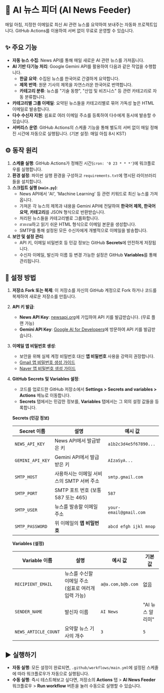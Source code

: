 # 🤖 AI 뉴스 피더 (AI News Feeder)

매일 아침, 지정한 이메일로 최신 AI 관련 뉴스를 요약하여 보내주는 자동화 프로젝트입니다. GitHub Actions를 이용하여 서버 없이 무료로 운영할 수 있습니다.

## ✨ 주요 기능

-   **자동 뉴스 수집**: News API를 통해 매일 새로운 AI 관련 뉴스를 가져옵니다.
-   **AI 기반 다기능 처리**: Google Gemini API를 활용하여 다음과 같은 작업을 수행합니다.
    -   **한글 요약**: 수집된 뉴스를 한국어로 간결하게 요약합니다.
    -   **제목 번역**: 원문 기사의 제목을 자연스러운 한국어로 번역합니다.
    -   **카테고리 분류**: 뉴스를 "기술 동향", "산업 및 비즈니스" 등 관련 카테고리로 자동 분류합니다.
-   **카테고리별 그룹 이메일**: 요약된 뉴스들을 카테고리별로 묶어 가독성 높은 HTML 이메일로 발송합니다.
-   **다수 수신자 지원**: 쉼표로 여러 이메일 주소를 등록하여 다수에게 동시에 발송할 수 있습니다.
-   **서버리스 운영**: GitHub Actions의 스케줄 기능을 통해 별도의 서버 없이 매일 정해진 시간에 자동으로 실행됩니다. (기본 설정: 매일 아침 8시 KST)

## ⚙️ 동작 원리

1.  **스케줄 실행**: GitHub Actions가 정해진 시간(`cron: '0 23 * * *'`)에 워크플로우를 실행합니다.
2.  **환경 설정**: 파이썬 실행 환경을 구성하고 `requirements.txt`에 명시된 라이브러리들을 설치합니다.
3.  **스크립트 실행 (`main.py`)**:
    -   News API에서 'AI', 'Machine Learning' 등 관련 키워드로 최신 뉴스를 가져옵니다.
    -   가져온 각 뉴스의 제목과 내용을 Gemini API에 전달하여 **한국어 제목, 한국어 요약, 카테고리**를 JSON 형식으로 반환받습니다.
    -   처리된 뉴스들을 카테고리별로 그룹화합니다.
    -   สวยงาม하고 읽기 쉬운 HTML 형식으로 이메일 본문을 생성합니다.
    -   SMTP를 통해 설정된 모든 수신자에게 개별적으로 이메일을 발송합니다.
4.  **보안 및 설정 관리**:
    -   API 키, 이메일 비밀번호 등 민감 정보는 GitHub **Secrets**에 안전하게 저장됩니다.
    -   수신자 이메일, 발신자 이름 등 변경 가능한 설정은 GitHub **Variables**를 통해 관리됩니다.

## 🚀 설정 방법

1.  **저장소 Fork 또는 복제**: 이 저장소를 자신의 GitHub 계정으로 Fork 하거나 코드를 복제하여 새로운 저장소를 만듭니다.

2.  **API 키 발급**:
    -   **News API Key**: [newsapi.org](https://newsapi.org)에 가입하여 API 키를 발급받습니다. (무료 플랜 가능)
    -   **Gemini API Key**: [Google AI for Developers](https://ai.google.dev/)에 방문하여 API 키를 발급받습니다.

3.  **이메일 앱 비밀번호 생성**:
    -   보안을 위해 실제 계정 비밀번호 대신 **앱 비밀번호** 사용을 강력히 권장합니다.
    -   [Gmail 앱 비밀번호 생성 가이드](https://support.google.com/accounts/answer/185833)
    -   [Naver 앱 비밀번호 생성 가이드](https://help.naver.com/service/5640_5642/19849/2-2.%20%EC%95%B1%20%EB%B9%84%EB%B0%80%EB%B2%88%ED%98%B8%EB%A5%BC%20%EC%84%A4%EC%A0%95%ED%95%B4%EC%9A%94.)

4.  **GitHub Secrets 및 Variables 설정**:
    -   코드를 업로드한 GitHub 저장소에서 **Settings > Secrets and variables > Actions** 메뉴로 이동합니다.
    -   **Secrets** 탭에서는 민감한 정보를, **Variables** 탭에서는 그 외의 설정 값들을 등록합니다.

    **Secrets (민감 정보)**
    
    | Secret 이름            | 설명                                       | 예시 값                  |
    | ---------------------- | ------------------------------------------ | ------------------------ |
    | `NEWS_API_KEY`         | News API에서 발급받은 키                     | `a1b2c3d4e5f67890...`    |
    | `GEMINI_API_KEY`       | Gemini API에서 발급받은 키                   | `AIzaSyA...`             |
    | `SMTP_HOST`            | 사용하시는 이메일 서비스의 SMTP 서버 주소    | `smtp.gmail.com`         |
    | `SMTP_PORT`            | SMTP 포트 번호 (보통 587 또는 465)         | `587`                    |
    | `SMTP_USER`            | 뉴스를 발송할 이메일 주소                    | `your-email@gmail.com`   |
    | `SMTP_PASSWORD`        | 위 이메일의 **앱 비밀번호**                  | `abcd efgh ijkl mnop`    |

    **Variables (설정)**

    | Variable 이름          | 설명                                       | 예시 값                  | 기본값 |
    | ---------------------- | ------------------------------------------ | ------------------------ | ------ |
    | `RECIPIENT_EMAIL`      | 뉴스를 수신할 이메일 주소 (쉼표로 여러개 입력 가능) | `a@a.com,b@b.com`  | 없음   |
    | `SENDER_NAME`          | 발신자 이름                                | `AI News`                | "AI 뉴스 알리미" |
    | `NEWS_ARTICLE_COUNT`   | 요약할 뉴스 기사의 개수                      | `3`                      | `5`    |

## ▶️ 실행하기

-   **자동 실행**: 모든 설정이 완료되면, `.github/workflows/main.yml`에 설정된 스케줄에 따라 워크플로우가 자동으로 실행됩니다.
-   **수동 실행**: 즉시 테스트해보고 싶다면, 저장소의 **Actions** 탭 > **AI News Feeder** 워크플로우 > **Run workflow** 버튼을 눌러 수동으로 실행할 수 있습니다.
